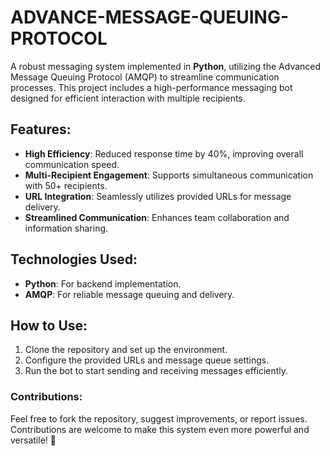 # ADVANCE-MESSAGE-QUEUING-PROTOCOL  

A robust messaging system implemented in **Python**, utilizing the Advanced Message Queuing Protocol (AMQP) to streamline communication processes. This project includes a high-performance messaging bot designed for efficient interaction with multiple recipients.  

## Features:  
- **High Efficiency**: Reduced response time by 40%, improving overall communication speed.  
- **Multi-Recipient Engagement**: Supports simultaneous communication with 50+ recipients.  
- **URL Integration**: Seamlessly utilizes provided URLs for message delivery.  
- **Streamlined Communication**: Enhances team collaboration and information sharing.  

## Technologies Used:  
- **Python**: For backend implementation.  
- **AMQP**: For reliable message queuing and delivery.  

## How to Use:  
1. Clone the repository and set up the environment.  
2. Configure the provided URLs and message queue settings.  
3. Run the bot to start sending and receiving messages efficiently.  

### Contributions:  
Feel free to fork the repository, suggest improvements, or report issues. Contributions are welcome to make this system even more powerful and versatile! 🚀
